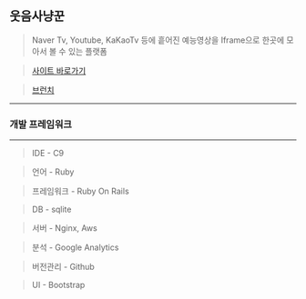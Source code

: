 <h2>웃음사냥꾼</h2>

> Naver Tv, Youtube, KaKaoTv 등에 흩어진 예능영상을 Iframe으로 한곳에 모아서 볼 수 있는 플랫폼

> <a href ="http://www.smilehunter.shop/">사이트 바로가기</a>

> <a href ="https://blog.naver.com/bsm7878/221190015179">브런치</a>
<hr>
<h3>개발 프레임워크</h3>
<hr>

>IDE - C9

>언어 - Ruby

>프레임워크 - Ruby On Rails

>DB - sqlite

>서버 - Nginx, Aws

>분석 - Google Analytics

>버전관리 - Github

>UI - Bootstrap
